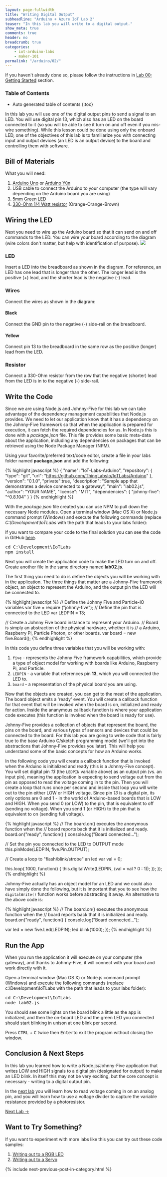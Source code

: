 ```yaml
---
layout: page-fullwidth
title: "Writing Digital Output"
subheadline: "Arduino + Azure IoT Lab 2"
teaser: "In this lab you will write to a digital output."
show_meta: true
comments: true
header: no
breadcrumb: true
categories:
    - iot-arduino-labs
    - maker-101
permalink: "/arduino/02/"
---
```

If you haven't already done so, please follow the instructions in [Lab 00: Getting Started][gettingstarted] section.

### Table of Contents
*  Auto generated table of contents
{:toc}

In this lab you will use one of the digital output pins to send a signal to an LED. You will use digital pin 13, which also has an LED on the board connected to it (so you will be able to see it turn on and off even if you mis-wire something). While this lesson could be done using only the onboard LED, one of the objectives of this lab is to familiarize you with connecting input and output devices (an LED is an output device) to the board and controlling them with software.

## Bill of Materials
What you will need:

1. [Arduino Uno][uno] or [Arduino Y&uacute;n][yun] 
2. USB cable to connect the Arduino to your computer (the type will vary depending on the Arduino board you are using)
3. [5mm Green LED][2]
4. [330-Ohm 1/4 Watt resistor][3] (Orange-Orange-Brown)

## Wiring the LED
Next you need to wire up the Arduino board so that it can send on and off commands to the LED. You can wire your board according to the diagram (wire colors don't matter, but help with identification of purpose).
<img src="/images/lab01_bb.png"/>

### LED
Insert a LED into the breadboard as shown in the diagram. For reference, an LED has one lead that is longer than the other. The longer lead is the positive (+) lead, and the shorter lead is the negative (-) lead.

### Wires
Connect the wires as shown in the diagram:

#### Black
Connect the GND pin to the negative (-) side-rail on the breadboard.

#### Yellow
Connect pin 13 to the breadboard in the same row as the positive (longer) lead from the LED.

### Resistor
Connect a 330-Ohm resistor from the row that the negative (shorter) lead from the LED is in to the negative (-) side-rail.

## Write the Code
Since we are using Node.js and Johnny-Five for this lab we can take advantage of the dependency management capabilities that 
Node.js provides. We need to let our application know that it has a dependency on the Johnny-Five framework so that when the 
application is prepared for execution, it can fetch the required dependencies for us. In Node.js this is done with 
a _package.json_ file. This file provides some basic meta-data about the application, including any dependencies on packages 
that can be retrieved using the Node Package Manager (NPM).

Using your favorite/preferred text/code editor, create a file in your labs folder named <strong>package.json</strong> and add the following:

{% highlight javascript %}
{
  "name": "IoT-Labs-Arduino",
  "repository": {
    "type": "git",
    "url": "https://github.com/ThingLabsIo/IoTLabs/Arduino"
  },
  "version": "0.1.0",
  "private":true,
  "description": "Sample app that demonstrates a device connected to a gateway",
  "main": "lab02.js",
    "author": "YOUR NAME",
  "license": "MIT",
  "dependencies": {
    "johnny-five": "^0.8.104"
  }
}
{% endhighlight %}

With the _package.json_ file created you can use NPM to pull down the necessary Node modules. Open a terminal window (Mac OS X) or Node.js 
command prompt (Windows) and execute the following commands (replace _C:\Development\IoTLabs_ with the path that leads to your labs folder):

If you want to compare your code to the final solution you can see the code in GitHub [here][lab02code].

<pre>
cd C:\Development\IoTLabs
npm install
</pre>

Next you will create the application code to make the LED turn on and off. Create another file in the same directory named <strong>lab02.js</strong>.

The first thing you need to do is define the objects you will be working with in the application. The three things that matter are a Johnny-Five 
framework object, an object to represent the Arduino, and the output pin the LED will be connected to.

{% highlight javascript %}
// Define the Johnny Five and Particle-IO variables
var five = require ("johnny-five"); 
// Define the pin that is connected to the LED 
var LEDPIN = 13;

// Create a Johnny Five board instance to represent your Arduino.
// Board is simply an abstraction of the physical hardware, whether it is 
// a Arduino, Raspberry Pi, Particle Photon, or other boards. 
var board = new five.Board();
{% endhighlight %}

In this code you define three variables that you will be working with:

1. <code>five</code> - represents the Johnny Five framework capabilities, which provide a type of object model for working with boards like Arduino, Raspberry Pi, and Particle.
3. <code>LEDPIN</code> - a variable that references pin __13__, which you will connected the LED to.
4. <code>board</code> - a representation of the physical board you are using.

Now that the objects are created, you can get to the meat of the application. The board object emits a 'ready' event. You will create a 
callback function for that event that will be invoked when the board is on, initialized and ready for action. Inside the ananymous callback 
function is where your application code executes (this function is invoked when the board is ready for use).

Johnny-Five provides a collection of objects that represent the board, the pins on the board, and various types of sensors and devices that 
could be connected to the board. For this lab you are going to write code that is fairly true to the base Arduino C/sketch programming model 
(we'll get into the abstractions that Johnny-Five provides you later). This will help you understand some of the basic concepts for how an 
Arduino works.

In the following code you will create a callback function that is invoked when the Arduino is initialized and ready (this is a Johnny-Five concept). 
You will set digital pin _13_ (the <code>LEDPIN</code> variable above) as an output pin (vs. an input pin), meaning the application is expecting 
to send voltage out from the pin as opposed to read the voltage coming in to the pin. Then you will create a loop that runs once per second and 
inside that loop you will write out to the pin either LOW or HIGH voltage. Since pin _13_ is a digital pin, its only options are 0 and 1 - in the 
world of Arduino-based boards that is LOW and HIGH. When you send 0 (or LOW) to the pin, that is equivalent to off (sending no voltage). When you 
send 1 (or HIGH) to the pin that is equivalent to on (sending full voltage).

{% highlight javascript %}
// The board.on() executes the anonymous function when the
// board reports back that it is initialized and ready. 
board.on("ready", function() {
  console.log("Board connected...");
  
  // Set the pin you connected to the LED to OUTPUT mode
  this.pinMode(LEDPIN, five.Pin.OUTPUT);
  
  // Create a loop to "flash/blink/strobe" an led
  var val = 0;
  
  this.loop( 1000, function() {
    this.digitalWrite(LEDPIN, (val = val ? 0 : 1));
  });
});
{% endhighlight %}
  
Johnny-Five actually has an object model for an LED and we could also have simply done the following, but it is important that you to see how 
the <code>digitalWrite()</code> function works before abstracting it away. An alternative to the above code is:

{% highlight javascript %}
// The board.on() executes the anonymous function when the
// board reports back that it is initialized and ready. 
board.on("ready", function() {
  console.log("Board connected...");
  
  var led = new five.Led(LEDPIN);
  led.blink(1000);
});
{% endhighlight %}

## Run the App
When you run the application it will execute on your computer (the gateway), and thanks to Johnny-Five, it will connect with your board and 
work directly with it.

Open a terminal window (Mac OS X) or Node.js command prompt (Windows) and execute the following commands (replace c:\Development\IoTLabs with 
the path that leads to your labs folder):

<pre>
cd C:\Development\IoTLabs
node lab02.js
</pre>

You should see some lights on the board blink a little as the app is initialized, and then the on-board LED and the green LED you connected 
should start blinking in unison at one blink per second.

Press <kbd>CTRL</kbd> + <kbd>C</kbd> twice then <kbd>Enter</kbd>to exit the program without closing the window.

## Conclusion &amp; Next Steps
In this lab you learned how to write a Node.js/Johnny-Five application that writes LOW and HIGH signals to a digital pin (designated for output) 
to make an LED blink. In itself this may not be very exciting, but the core concept is necessary - writing to a digital output pin.

In the [next lab][nextlab] you will learn how to read voltage coming in on an analog pin, and you will learn how to use a voltage divider to capture the 
variable resistance provided by a photoresistor.

[Next Lab ->][nextlab]

## Want to Try Something?
If you want to experiment with more labs like this you can try out these code samples:

1. [Writing out to a RGB LED][lab02rgb]
2. [Writing out to a Servo][lab02servo]

{% include next-previous-post-in-category.html %}

[uno]: http://www.arduino.cc/en/Main/ArduinoBoardUno
[yun]: http://www.arduino.cc/en/Main/ArduinoBoardYun
[1]: http://www.arduino.cc/en/Main/ArduinoBoardYun
[2]: http://www.sparkfun.com/products/12062
[3]: http://www.sparkfun.com/products/10969
[4]: http://www.sparkfun.com/products/13154
[nextlab]: /arduino/03/
[gettingstarted]: /arduino/00/
[lab02rgb]: https://github.com/ThingLabsIo/IoTLabs/blob/master/Arduino/Labs01_03/lab02_rgb.js
[lab02servo]: https://github.com/ThingLabsIo/IoTLabs/blob/master/Arduino/Labs01_03/lab02_servo.js
[lab02code]: https://github.com/ThingLabsIo/IoTLabs/blob/master/Arduino/Labs01_03/lab02.js